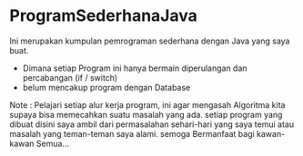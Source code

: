 # ProgramSederhanaJava
Ini merupakan kumpulan pemrograman sederhana dengan Java yang saya buat.
- Dimana setiap Program ini hanya bermain diperulangan dan percabangan (if / switch)
- belum mencakup program dengan Database

Note : Pelajari setiap alur kerja program, ini agar mengasah Algoritma kita supaya bisa memecahkan suatu masalah yang ada.
setiap program yang dibuat disini saya ambil dari permasalahan sehari-hari yang saya temui atau masalah yang teman-teman saya alami. semoga Bermanfaat bagi kawan-kawan Semua...


